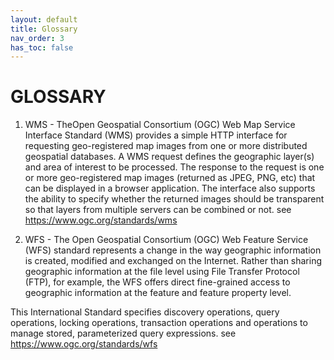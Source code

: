 ```yaml
---
layout: default
title: Glossary
nav_order: 3
has_toc: false
---
```


# GLOSSARY

1. WMS - TheOpen Geospatial Consortium (OGC) Web Map Service Interface Standard (WMS) provides a simple HTTP interface for requesting geo-registered map images from one or more distributed geospatial databases. A WMS request defines the geographic layer(s) and area of interest to be processed. The response to the request is one or more geo-registered map images (returned as JPEG, PNG, etc) that can be displayed in a browser application. The interface also supports the ability to specify whether the returned images should be transparent so that layers from multiple servers can be combined or not.
see <https://www.ogc.org/standards/wms>

2. WFS - The Open Geospatial Consortium (OGC) Web Feature Service (WFS) standard represents a change in the way geographic information is created, modified and exchanged on the Internet. Rather than sharing geographic information at the file level using File Transfer Protocol (FTP), for example, the WFS offers direct fine-grained access to geographic information at the feature and feature property level.

This International Standard specifies discovery operations, query operations, locking operations, transaction operations and operations to manage stored, parameterized query expressions.
see <https://www.ogc.org/standards/wfs>
